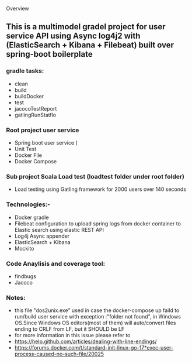 Overview

## This is a multimodel gradel project for user service API using Async log4j2 with (ElasticSearch + Kibana + Filebeat) built over spring-boot boilerplate

### gradle tasks:
* clean
* build
* buildDocker
* test
* jacocoTestReport
* gatlingRunStatflo


### Root project user service
* Spring boot user service (
* Unit Test
* Docker File
* Docker Compose

### Sub project Scala Load test (loadtest folder under root folder)
* Load testing using Gatling framework for 2000 users over 140 seconds

### Technologies:-
* Docker gradle
* Filebeat configuration to upload spring logs from docker container to Elastic search using elastic REST API
* Log4j Async appender
* ElasticSearch + Kibana
* Mockito

### Code Anaylisis and coverage tool:
* findbugs
* Jacoco

### Notes:
* this file "dos2unix.exe" used in case the docker-compose up faild to run/build user service with exception :"folder not found",
 in Windows OS.Since Windows OS editors(most of them) will auto/convert files ending to CRLF from LF, but it SHOULD be LF
* for more information in this issue please refer to
* https://help.github.com/articles/dealing-with-line-endings/
* https://forums.docker.com/t/standard-init-linux-go-17*exec-user-process-caused-no-such-file/20025
